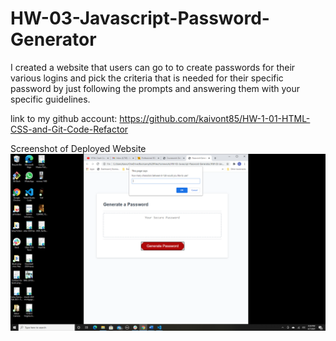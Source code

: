 # HW-03-Javascript-Password-Generator

I created a website that users can go to to create passwords for their various logins and pick the criteria that is needed for their specific password by just following the prompts and answering them with your specific guidelines. 

link to my github account: https://github.com/kaivont85/HW-1-01-HTML-CSS-and-Git-Code-Refactor



Screenshot of Deployed Website
![my sample screenshot](Images\Screenshot.png)


